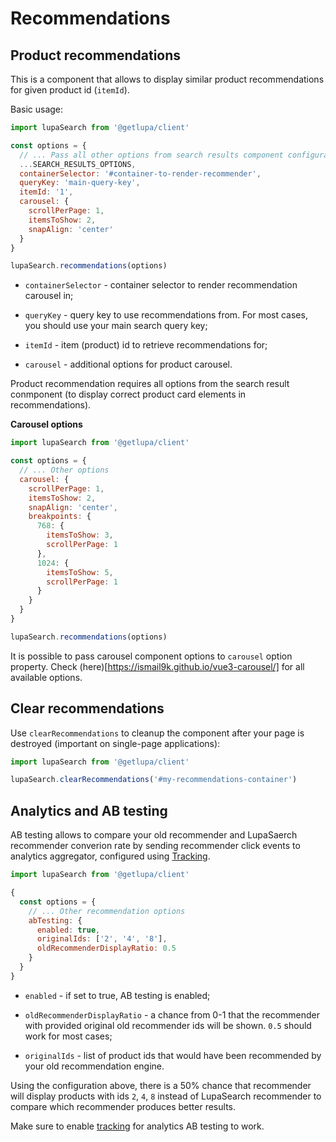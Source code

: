 # Recommendations

## Product recommendations

This is a component that allows to display similar product recommendations for given product id (`itemId`).

Basic usage:

```js
import lupaSearch from '@getlupa/client'

const options = {
  // ... Pass all other options from search results component configuration
  ...SEARCH_RESULTS_OPTIONS,
  containerSelector: '#container-to-render-recommender',
  queryKey: 'main-query-key',
  itemId: '1',
  carousel: {
    scrollPerPage: 1,
    itemsToShow: 2,
    snapAlign: 'center'
  }
}

lupaSearch.recommendations(options)
```

- `containerSelector` - container selector to render recommendation carousel in;

- `queryKey` - query key to use recommendations from. For most cases, you should use your main search query key;

- `itemId` - item (product) id to retrieve recommendations for;

- `carousel` - additional options for product carousel.

Product recommendation requires all options from the search result conmponent (to display correct product card elements in recommendations).

**Carousel options**

```js
import lupaSearch from '@getlupa/client'

const options = {
  // ... Other options
  carousel: {
    scrollPerPage: 1,
    itemsToShow: 2,
    snapAlign: 'center',
    breakpoints: {
      768: {
        itemsToShow: 3,
        scrollPerPage: 1
      },
      1024: {
        itemsToShow: 5,
        scrollPerPage: 1
      }
    }
  }
}

lupaSearch.recommendations(options)
```

It is possible to pass carousel component options to `carousel` option property. Check (here)[https://ismail9k.github.io/vue3-carousel/] for all available options.

## Clear recommendations

Use `clearRecommendations` to cleanup the component after your page is destroyed (important on single-page applications):

```js
import lupaSearch from '@getlupa/client'

lupaSearch.clearRecommendations('#my-recommendations-container')
```

## Analytics and AB testing

AB testing allows to compare your old recommender and LupaSaerch recommender converion rate by sending recommender click events to analytics aggregator, configured using [Tracking](/docs/components/recommendations.md).

```js
import lupaSearch from '@getlupa/client'

{
  const options = {
    // ... Other recommendation options
    abTesting: {
      enabled: true,
      originalIds: ['2', '4', '8'],
      oldRecommenderDisplayRatio: 0.5
    }
  }
}
```

- `enabled` - if set to true, AB testing is enabled;

- `oldRecommenderDisplayRatio` - a chance from 0-1 that the recommender with provided original old recommender ids will be shown. `0.5` should work for most cases;

- `originalIds` - list of product ids that would have been recommended by your old recommendation engine.

Using the configuration above, there is a 50% chance that recommender will display products with ids `2`, `4`, `8` instead of LupaSearch recommender to compare which recommender produces better results.

Make sure to enable [tracking](/docs/components/recommendations.md) for analytics AB testing to work.
